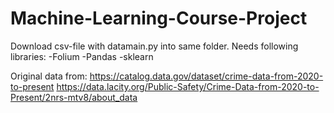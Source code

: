 ﻿# Machine-Learning-Course-Project

 Download csv-file with datamain.py into same folder.
 Needs following libraries:
 -Folium
 -Pandas
 -sklearn

 Original data from:
https://catalog.data.gov/dataset/crime-data-from-2020-to-present
https://data.lacity.org/Public-Safety/Crime-Data-from-2020-to-Present/2nrs-mtv8/about_data

 
